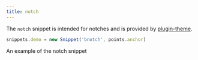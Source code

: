 ```yaml
---
title: notch
---
```


The `notch` snippet is intended for notches and is
provided by [plugin-theme](/reference/plugins/theme/).

```js
snippets.demo = new Snippet('bnotch', points.anchor)
```
<Example part="snippets_notch">
An example of the notch snippet
</Example>

